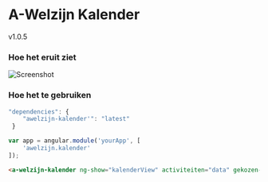 # A-Welzijn Kalender

v1.0.5

### Hoe het eruit ziet

![Screenshot]()

### Hoe het te gebruiken

```javascript
"dependencies": {
	"awelzijn-kalender'": "latest"
 }
```
```javascript
var app = angular.module('yourApp', [
	'awelzijn.kalender'
]);
```

```html
<a-welzijn-kalender ng-show="kalenderView" activiteiten="data" gekozen-maand="maand"></a-welzijn-kalender>
```